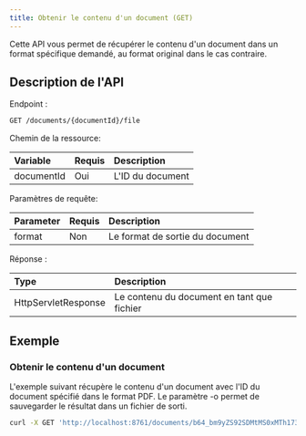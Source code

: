 ```yaml
---
title: Obtenir le contenu d'un document (GET)
---
```


Cette API vous permet de récupérer le contenu d'un document dans un format spécifique
demandé, au format original dans le cas contraire.

## Description de l'API

Endpoint :
```bash
GET /documents/{documentId}/file
```

Chemin de la ressource:

| Variable   | Requis | Description       |
|:-----------|:-------|:------------------|
| documentId | Oui    | L'ID du document  |


Paramètres de requête:

| Parameter | Requis | Description                     |
|:----------|:-------|:--------------------------------|
| format    | Non    | Le format de sortie du document |


Réponse :

| Type                | Description                                |
|:--------------------|:-------------------------------------------|
| HttpServletResponse | Le contenu du document en tant que fichier |

## Exemple

### Obtenir le contenu d'un document

L'exemple suivant récupère le contenu d'un document avec l'ID du document spécifié dans le format PDF.
Le paramètre -o permet de sauvegarder le résultat dans un fichier de sorti.

```bash
curl -X GET 'http://localhost:8761/documents/b64_bm9yZS92SDMtMS0xMTh1735080237/file?format=pdf' -o document.pdf
```


